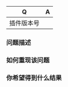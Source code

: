 | Q                                | A   |
| -------------------------------- | --- |
| 插件版本号 |   |

### 问题描述


### 如何重现该问题


### 你希望得到什么结果


